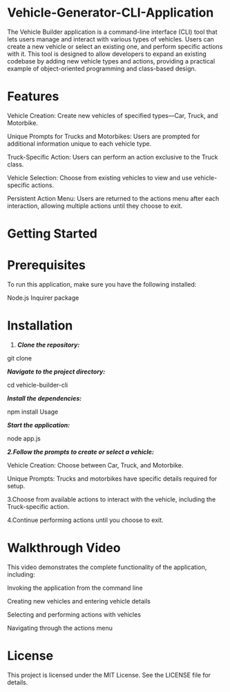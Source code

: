 # Vehicle-Generator-CLI-Application

The Vehicle Builder application is a command-line interface (CLI) tool that lets users manage and interact with various types of vehicles. Users can create a new vehicle or select an existing one, and perform specific actions with it. This tool is designed to allow developers to expand an existing codebase by adding new vehicle types and actions, providing a practical example of object-oriented programming and class-based design.

# Features

Vehicle Creation: Create new vehicles of specified types—Car, Truck, and Motorbike.

Unique Prompts for Trucks and Motorbikes: Users are prompted for additional information unique to each vehicle type.

Truck-Specific Action: Users can perform an action exclusive to the Truck class.

Vehicle Selection: Choose from existing vehicles to view and use vehicle-specific actions.

Persistent Action Menu: Users are returned to the actions menu after each interaction, allowing multiple actions until they choose to exit.

# Getting Started

# Prerequisites

To run this application, make sure you have the following installed:

Node.js
Inquirer package

# Installation

1. **_Clone the repository:_**

 git clone <repository-url>

**_Navigate to the project directory:_**

cd vehicle-builder-cli

**_Install the dependencies:_**

npm install
Usage

**_Start the application:_**

node app.js

**_2.Follow the prompts to create or select a vehicle:_**

Vehicle Creation: Choose between Car, Truck, and Motorbike.

Unique Prompts: Trucks and motorbikes have specific details required for setup.

3.Choose from available actions to interact with the vehicle, including the Truck-specific action.

4.Continue performing actions until you choose to exit.

# Walkthrough Video


This video demonstrates the complete functionality of the application, including:

Invoking the application from the command line

Creating new vehicles and entering vehicle details

Selecting and performing actions with vehicles

Navigating through the actions menu

# License
This project is licensed under the MIT License. See the LICENSE file for details.
